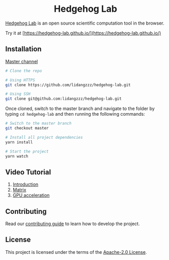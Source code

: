 <h1 align="center">Hedgehog Lab</h1>

[Hedgehog Lab](https://hedgehog-lab.github.io/) is an open source scientific computation tool in the browser.

Try it at [https://hedgehog-lab.github.io/](https://hedgehog-lab.github.io/)

## Installation

[Master channel](https://github.com/lidangzzz/hedgehog-lab/tree/master)

```bash
# Clone the repo

# Using HTTPS
git clone https://github.com/lidangzzz/hedgehog-lab.git

# Using SSH
git clone git@github.com:lidangzzz/hedgehog-lab.git
```

Once cloned, switch to the master branch and navigate to the folder by typing `cd hedgehog-lab` and then running the following commands:

```bash
# Switch to the master branch
git checkout master

# Install all project dependencies
yarn install

# Start the project
yarn watch
```

## Video Tutorial

1. [Introduction](https://youtu.be/rGkFI0Z-i-c)
2. [Matrix](https://youtu.be/ctJejZ7Nldg)
3. [GPU acceleration](https://youtu.be/OtEH0LX5C6M)

## Contributing

Read our [contributing guide](CONTRIBUTING.md) to learn how to develop the project.

## License

This project is licensed under the terms of the [Apache-2.0 License](LICENSE).
